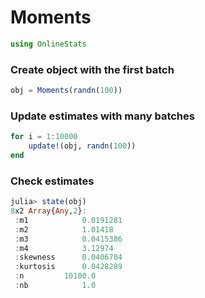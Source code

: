 
# Moments


````julia
using OnlineStats
````





### Create object with the first batch
````julia
obj = Moments(randn(100))
````





### Update estimates with many batches
````julia
for i = 1:10000
    update!(obj, randn(100))
end
````





### Check estimates
````julia
julia> state(obj)
8x2 Array{Any,2}:
 :m1            0.0191281
 :m2            1.01418  
 :m3            0.0415386
 :m4            3.12974  
 :skewness      0.0406704
 :kurtosis      0.0428289
 :n         10100.0      
 :nb            1.0      

````



